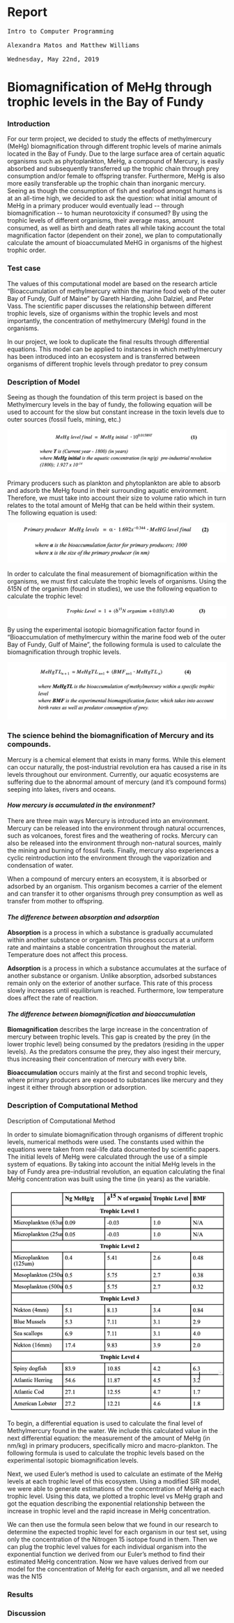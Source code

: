 # Report
<pre>
Intro to Computer Programming

Alexandra Matos and Matthew Williams

Wednesday, May 22nd, 2019
</pre>
# Biomagnification of MeHg through trophic levels in the Bay of Fundy


### Introduction

For our term project, we decided to study the effects of methylmercury (MeHg) biomagnification through different trophic levels of marine animals located in the Bay of Fundy. Due to the large surface area of certain aquatic organisms such as phytoplankton, MeHg, a compound of Mercury, is easily absorbed and subsequently transferred up the trophic chain through prey consumption and/or female to offspring transfer. Furthermore, MeHg is also more easily transferable up the trophic chain than inorganic mercury. Seeing as though the consumption of fish and seafood amongst humans is at an all-time high, we decided to ask the question: what initial amount of MeHg in a primary producer would eventually lead -- through biomagnification -- to human neurotoxicity if consumed? By using the trophic levels of different organisms, their average mass, amount consumed, as well as birth and death rates all while taking account the total magnification factor (dependent on their zone), we plan to computationally calculate the amount of bioaccumulated MeHG in organisms of the highest trophic order.


###  Test case

The values of this computational model are based on the research article “Bioaccumulation of methylmercury within the marine food web of the outer Bay of Fundy, Gulf of Maine” by Gareth Harding, John Dalziel, and Peter Vass. The scientific paper discusses the relationship between different trophic levels, size of organisms within the trophic levels and most importantly, the concentration of methylmercury (MeHg) found in the organisms. 

In our project, we look to duplicate the final results through differential equations. This model can be applied to instances in which methylmercury has been introduced into an ecosystem and is transferred between organisms of different trophic levels through predator to prey consum

### Description of Model

Seeing as though the foundation of this term project is based on the Methylmercury levels in the bay of fundy, the following equation will be used to account for the slow but constant increase in the toxin levels due to outer sources (fossil fuels, mining, etc.)

 
 ![First Equation](number1.png)
 
 Primary producers such as plankton and phytoplankton are able to absorb and adsorb the MeHg found in their surrounding aquatic environment. Therefore, we must take into account their size to volume ratio which in turn relates to the total amount of MeHg that can be held within their system. The following equation is used:

 ![Second Equation](number2.png)

In order to calculate the final measurement of biomagnification within the organisms, we must first calculate the trophic levels of organisms. Using the δ15N of the organism (found in studies), we use the following equation to calculate the trophic level:

![Third Equation](number3.png)

By using the experimental isotopic biomagnification factor found in “Bioaccumulation of methylmercury within the marine food web of the outer Bay of Fundy, Gulf of Maine”, the following formula is used to calculate the biomagnification through trophic levels.

 ![Fourth Equation](number4.png)

### The science behind the biomagnification of Mercury and its compounds.

Mercury is a chemical element that exists in many forms. While this element can occur naturally, the post-industrial revolution era has caused a rise in its levels throughout our environment. Currently, our aquatic ecosystems are suffering due to the abnormal amount of mercury (and it’s compound forms) seeping into lakes, rivers and oceans.


#### *How mercury is accumulated in the environment?*

There are three main ways Mercury is introduced into an environment. Mercury can be released into the environment through natural occurrences, such as volcanoes, forest fires and the weathering of rocks. Mercury can also be released into the environment through non-natural sources, mainly the mining and burning of fossil fuels. Finally, mercury also experiences a cyclic reintroduction into the environment through the vaporization and condensation of water.  

When a compound of mercury enters an ecosystem, it is absorbed or adsorbed by an organism. This organism becomes a carrier of the element and can transfer it to other organisms through prey consumption as well as transfer from mother to offspring.

#### *The difference between absorption and adsorption*

**Absorption** is a process in which a substance is gradually accumulated within another substance or organism. This process occurs at a uniform rate and maintains a stable concentration throughout the material. Temperature does not affect this process.  

**Adsorption** is a process in which a substance accumulates at the surface of another substance or organism. Unlike absorption, adsorbed substances remain only on the exterior of another surface. This rate of this process slowly increases until equilibrium is reached. Furthermore, low temperature does affect the rate of reaction.


#### *The difference between biomagnification and bioaccumulation*
 
**Biomagnification** describes the large increase in the concentration of mercury between trophic levels. This gap is created by the prey (in the lower trophic level) being consumed by the predators (residing in the upper levels). As the predators consume the prey, they also ingest their mercury, thus increasing their concentration of mercury with every bite. 

**Bioaccumulation** occurs mainly at the first and second trophic levels, where primary producers are exposed to substances like mercury and they ingest it either through absorption or adsorption. 


### Description of Computational Method
Description of Computational Method

In order to simulate biomagnification through organisms of different trophic levels, numerical methods were used. The constants used within the equations were taken from real-life data documented by scientific papers. The initial levels of MeHg were calculated through the use of a simple system of equations.  By taking into account the initial MeHg levels in the bay of Fundy area pre-industrial revolution, an equation calculating the final MeHg concentration was built using the time (in years) as the variable. 

 ![Journal Results](number5.png)

To begin, a differential equation is used to 
calculate the final level of Methylmercury found in the water. We include this calculated value in the next differential equation: the measurement of the amount of MeHg (in nm/kg) in primary producers, specifically micro and macro-plankton. The following formula is used to calculate the trophic levels based on the experimental isotopic biomagnification levels. 

Next, we used Euler’s method is used to calculate an estimate of the MeHg levels at each trophic level of this ecosystem. Using a modified SIR model, we were able to generate estimations of the concentration of MeHg at each trophic level. Using this data, we plotted a trophic level vs MeHg graph and got the equation describing the exponential relationship between the increase in trophic level and the rapid increase in MeHg concentration.

We can then use the formula seen below that we found in our research to determine the expected trophic level for each organism in our test set, using only the concentration of the Nitrogen 15 isotope found in them. Then we can plug the trophic level values for each individual organism into the exponential function we derived from our Euler’s method to find their estimated MeHg concentration. Now we have values derived from our model for the concentration of MeHg for each organism, and all we needed was the N15 


### Results

### Discussion
